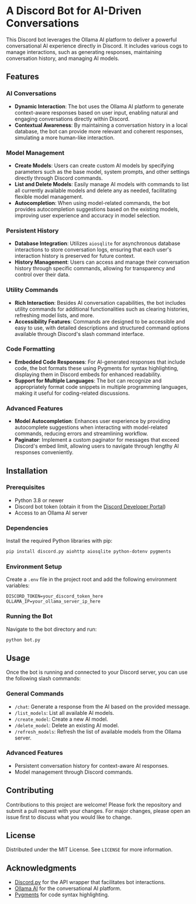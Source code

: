# A Discord Bot for AI-Driven Conversations

This Discord bot leverages the Ollama AI platform to deliver a powerful conversational AI experience directly in Discord. It includes various cogs to manage interactions, such as generating responses, maintaining conversation history, and managing AI models.


## Features

### AI Conversations
- **Dynamic Interaction**: The bot uses the Ollama AI platform to generate context-aware responses based on user input, enabling natural and engaging conversations directly within Discord.
- **Contextual Awareness**: By maintaining a conversation history in a local database, the bot can provide more relevant and coherent responses, simulating a more human-like interaction.

### Model Management
- **Create Models**: Users can create custom AI models by specifying parameters such as the base model, system prompts, and other settings directly through Discord commands.
- **List and Delete Models**: Easily manage AI models with commands to list all currently available models and delete any as needed, facilitating flexible model management.
- **Autocompletion**: When using model-related commands, the bot provides autocompletion suggestions based on the existing models, improving user experience and accuracy in model selection.

### Persistent History
- **Database Integration**: Utilizes `aiosqlite` for asynchronous database interactions to store conversation logs, ensuring that each user's interaction history is preserved for future context.
- **History Management**: Users can access and manage their conversation history through specific commands, allowing for transparency and control over their data.

### Utility Commands
- **Rich Interaction**: Besides AI conversation capabilities, the bot includes utility commands for additional functionalities such as clearing histories, refreshing model lists, and more.
- **Accessibility Features**: Commands are designed to be accessible and easy to use, with detailed descriptions and structured command options available through Discord's slash command interface.

### Code Formatting
- **Embedded Code Responses**: For AI-generated responses that include code, the bot formats these using Pygments for syntax highlighting, displaying them in Discord embeds for enhanced readability.
- **Support for Multiple Languages**: The bot can recognize and appropriately format code snippets in multiple programming languages, making it useful for coding-related discussions.

### Advanced Features
- **Model Autocompletion**: Enhances user experience by providing autocomplete suggestions when interacting with model-related commands, reducing errors and streamlining workflow.
- **Paginator**: Implement a custom paginator for messages that exceed Discord's embed limit, allowing users to navigate through lengthy AI responses conveniently.

## Installation

### Prerequisites

- Python 3.8 or newer
- Discord bot token (obtain it from the [Discord Developer Portal](https://discord.com/developers/applications))
- Access to an Ollama AI server

### Dependencies

Install the required Python libraries with pip:

```bash
pip install discord.py aiohttp aiosqlite python-dotenv pygments
```

### Environment Setup

Create a `.env` file in the project root and add the following environment variables:

```plaintext
DISCORD_TOKEN=your_discord_token_here
OLLAMA_IP=your_ollama_server_ip_here
```

### Running the Bot

Navigate to the bot directory and run:

```bash
python bot.py
```

## Usage

Once the bot is running and connected to your Discord server, you can use the following slash commands:

### General Commands

- `/chat`: Generate a response from the AI based on the provided message.
- `/list_models`: List all available AI models.
- `/create_model`: Create a new AI model.
- `/delete_model`: Delete an existing AI model.
- `/refresh_models`: Refresh the list of available models from the Ollama server.

### Advanced Features

- Persistent conversation history for context-aware AI responses.
- Model management through Discord commands.

## Contributing

Contributions to this project are welcome! Please fork the repository and submit a pull request with your changes. For major changes, please open an issue first to discuss what you would like to change.

## License

Distributed under the MIT License. See `LICENSE` for more information.

## Acknowledgments

- [Discord.py](https://github.com/Rapptz/discord.py) for the API wrapper that facilitates bot interactions.
- [Ollama AI](https://ollama.ai) for the conversational AI platform.
- [Pygments](http://pygments.org/) for code syntax highlighting.

